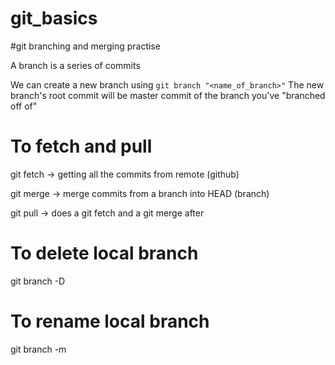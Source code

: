 # git_basics

#git branching and merging practise

A branch is a series of commits

We can create a new branch using `git branch "<name_of_branch>"`
The new branch's root commit will be master commit of the branch you've "branched off of"

# To fetch and pull

git fetch -> getting all the commits from remote (github)

git merge -> merge commits from a branch into HEAD (branch)

git pull -> does a git fetch and a git merge after

# To delete local branch
git branch -D <branch name>

# To rename local branch
git branch -m <old name> <new name>